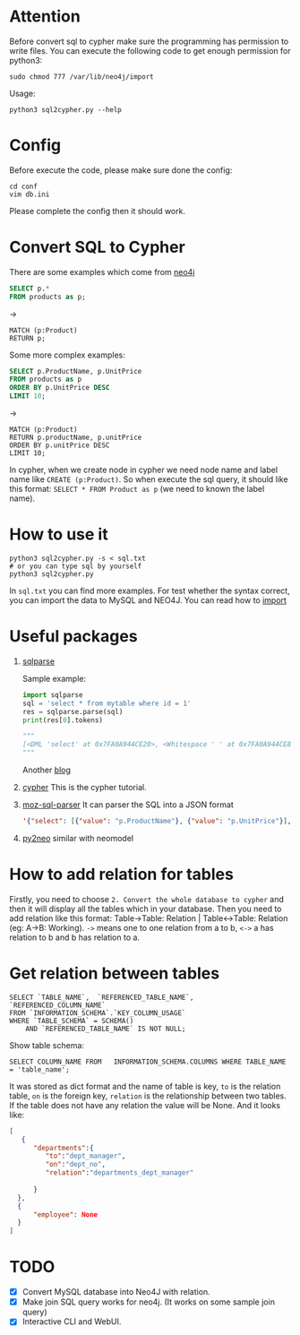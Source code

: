 # Attention
Before convert sql to cypher make sure the programming has permission to write files. 
You can execute the following code to get enough permission for python3:
```shell script
sudo chmod 777 /var/lib/neo4j/import
```

Usage:
```shell script
python3 sql2cypher.py --help
```

# Config
Before execute the code, please make sure done the config:
```shell script
cd conf
vim db.ini
```
Please complete the config then it should work.

# Convert SQL to Cypher

There are some examples which come from [neo4j](https://neo4j.com/developer/guide-sql-to-cypher/)

```sql
SELECT p.*
FROM products as p;
```
->
```cypher
MATCH (p:Product)
RETURN p;
```

Some more complex examples:
```sql
SELECT p.ProductName, p.UnitPrice
FROM products as p
ORDER BY p.UnitPrice DESC
LIMIT 10;
```
->
```cypher
MATCH (p:Product)
RETURN p.productName, p.unitPrice
ORDER BY p.unitPrice DESC
LIMIT 10;
```

In cypher, when we create node in cypher we need node name and label name like `CREATE (p:Product)`. 
So when execute the sql query, it should like this format: `SELECT * FROM Product as p` (we need to known the label name).

# How to use it

```shell script
python3 sql2cypher.py -s < sql.txt
# or you can type sql by yourself
python3 sql2cypher.py
```
In `sql.txt` you can find more examples.
For test whether the syntax correct, you can import the data to MySQL and NEO4J.
You can read how to [import](/data/README.md) 

# Useful packages

1. [sqlparse](https://sqlparse.readthedocs.io/en/latest/intro/)

   Sample example:

   ```python
   import sqlparse
   sql = 'select * from mytable where id = 1'
   res = sqlparse.parse(sql)
   print(res[0].tokens)
   
   """
   [<DML 'select' at 0x7FA0A944CE20>, <Whitespace ' ' at 0x7FA0A944CE80>, <Wildcard '*' at 0x7FA0A944CEE0>, <Whitespace ' ' at 0x7FA0A944CF40>, <Keyword 'from' at 0x7FA0A944CFA0>, <Whitespace ' ' at 0x7FA0A9454040>, <Identifier 'somesc...' at 0x7FA0A9445CF0>, <Whitespace ' ' at 0x7FA0A94541C0>, <Where 'where ...' at 0x7FA0A9445C80>]
   """
   ```

   Another [blog](https://blog.csdn.net/qq_39607437/article/details/79620383)

2. [cypher](https://www.w3cschool.cn/neo4j/neo4j_cql_match_command.html)
    This is the cypher tutorial.

3. [moz-sql-parser](https://github.com/mozilla/moz-sql-parser)
    It can parser the SQL into a JSON format
    
   ```json
   '{"select": [{"value": "p.ProductName"}, {"value": "p.UnitPrice"}], "from": {"value": "products", "name": "p"}, "orderby": {"value": "p.UnitPrice", "sort": "desc"}, "limit": 10}'
   ```
4. [py2neo](https://py2neo.org/v4/index.html)
   similar with neomodel

# How to add relation for tables
Firstly, you need to choose `2. Convert the whole database to cypher` and then it will display all the tables which in your database. 
Then you need to add relation like this format: Table->Table: Relation | Table<->Table: Relation (eg: A->B: Working).
`->` means one to one relation from a to b, `<->` a has relation to b and b has relation to a.

# Get relation between tables
```mysql
SELECT `TABLE_NAME`,  `REFERENCED_TABLE_NAME`, `REFERENCED_COLUMN_NAME`
FROM `INFORMATION_SCHEMA`.`KEY_COLUMN_USAGE` 
WHERE `TABLE_SCHEMA` = SCHEMA() 
    AND `REFERENCED_TABLE_NAME` IS NOT NULL;
```

Show table schema:
```mysql
SELECT COLUMN_NAME FROM   INFORMATION_SCHEMA.COLUMNS WHERE TABLE_NAME = 'table_name';
```

It was stored as dict format and the name of table is key, `to` is the relation table, `on` is the foreign key, 
`relation` is the relationship between two tables. If the table does not have any relation the value will be None. 
And it looks like:
```json
[
   {
      "departments":{
         "to":"dept_manager",
         "on":"dept_no",
         "relation":"departments_dept_manager"
      
      }
  },
  {
      "employee": None
  }
]
```

# TODO

- [x] Convert MySQL database into Neo4J with relation.
- [x] Make join SQL query works for neo4j. (It works on some sample join query)
- [x] Interactive CLI and WebUI.
